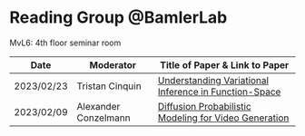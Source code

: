 # Reading Group @BamlerLab
MvL6: 4th floor seminar room

| Date | Moderator | Title of Paper & Link to Paper |
|---|---|---|
| 2023/02/23 | Tristan Cinquin | [Understanding Variational Inference in Function-Space](https://arxiv.org/pdf/2011.09421.pdf) |
| 2023/02/09 | Alexander Conzelmann | [Diffusion Probabilistic Modeling for Video Generation](https://arxiv.org/pdf/2203.09481.pdf) |

